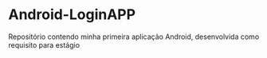 # Android-LoginAPP
Repositório contendo minha primeira aplicação Android, desenvolvida como requisito para estágio